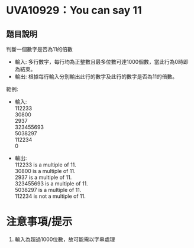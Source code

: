 # UVA10929：You can say 11
## 題目說明
判斷一個數字是否為11的倍數
- 輸入: 多行數字，每行均為正整數且最多位數可達1000個數，當此行為0時即為結束。
- 輸出: 根據每行輸入分別輸出此行的數字及此行的數字是否為11的倍數。

範例:
- 輸入:  
112233  
30800  
2937  
323455693  
5038297  
112234  
0

- 輸出:  
112233 is a multiple of 11.  
30800 is a multiple of 11.  
2937 is a multiple of 11.  
323455693 is a multiple of 11.  
5038297 is a multiple of 11.  
112234 is not a multiple of 11.  

# 注意事項/提示
1. 輸入為超過1000位數，故可能需以字串處理